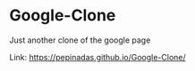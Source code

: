 # Google-Clone
Just another clone of the google page

Link: https://pepinadas.github.io/Google-Clone/
